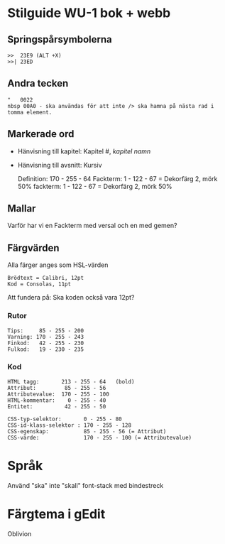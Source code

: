 # Stilguide WU-1 bok + webb

## Springspårsymbolerna

    >>  23E9 (ALT +X)
    >>| 23ED

## Andra tecken

    "   0022
    nbsp 00A0 - ska användas för att inte /> ska hamna på nästa rad i tomma element.

## Markerade ord

 * Hänvisning till kapitel: Kapitel #, _kapitel namn_
 * Hänvisning till avsnitt: Kursiv

    Definition:  170 - 255 - 64
    Fackterm:      1 - 122 - 67  = Dekorfärg 2, mörk 50%
    fackterm:      1 - 122 - 67  = Dekorfärg 2, mörk 50%

## Mallar

Varför har vi en Fackterm med versal och en med gemen?

## Färgvärden

Alla färger anges som HSL-värden

    Brödtext = Calibri, 12pt
    Kod = Consolas, 11pt

Att fundera på: Ska koden också vara 12pt?

### Rutor

    Tips:     85 - 255 - 200
    Varning: 170 - 255 - 243
    Finkod:   42 - 255 - 230
    Fulkod:   19 - 230 - 235

### Kod

    HTML tagg:       213 - 255 - 64   (bold)
    Attribut:         85 - 255 - 56
    Attributevalue:  170 - 255 - 100
    HTML-kommentar:    0 - 255 - 40
    Entitet:          42 - 255 - 50  

    CSS-typ-selektor:       0 - 255 - 80
    CSS-id-klass-selektor : 170 - 255 - 128
    CSS-egenskap:           85 - 255 - 56 (= Attribut)
    CSS-värde:              170 - 255 - 100 (= Attributevalue)

# Språk

Använd "ska" inte "skall"
font-stack med bindestreck

# Färgtema i gEdit

Oblivion


